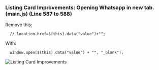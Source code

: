 ### Listing Card Improvements: Opening Whatsapp in new tab. <b>(main.js) (Line 587 to 588)</b>

Remove this:

      // location.href=$(this).data("value")+"";

With:

      window.open($(this).data("value") + "", "_blank");
      

![Listing Card Improvements](https://user-images.githubusercontent.com/64412852/182070614-b0065243-c2ea-496f-b755-1266cc5cbf88.png)



